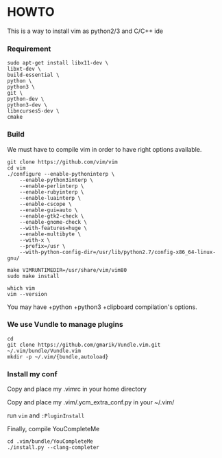 # HOWTO


This is a way to install vim as python2/3 and C/C++ ide


### Requirement

    sudo apt-get install libx11-dev \
    libxt-dev \
    build-essential \
    python \
    python3 \
    git \
    python-dev \
    python3-dev \
    libncurses5-dev \
    cmake

### Build
We must have to compile vim in order to have right options available.

    git clone https://github.com/vim/vim
    cd vim
    ./configure --enable-pythoninterp \
        --enable-python3interp \
        --enable-perlinterp \
        --enable-rubyinterp \
        --enable-luainterp \
        --enable-cscope \
        --enable-gui=auto \
        --enable-gtk2-check \
        --enable-gnome-check \
        --with-features=huge \
        --enable-multibyte \
        --with-x \
        --prefix=/usr \
        --with-python-config-dir=/usr/lib/python2.7/config-x86_64-linux-gnu/ 

    make VIMRUNTIMEDIR=/usr/share/vim/vim80 
    sudo make install    
    
    which vim
    vim --version

You may have +python +python3 +clipboard compilation's options.

### We use Vundle to manage plugins
    
    cd
    git clone https://github.com/gmarik/Vundle.vim.git ~/.vim/bundle/Vundle.vim
    mkdir -p ~/.vim/{bundle,autoload}

### Install my conf

Copy and place my .vimrc in your home directory

Copy and place my .vim/.ycm\_extra\_conf.py in your ~/.vim/

run `vim` and `:PluginInstall`

Finally, compile YouCompleteMe
    
    cd .vim/bundle/YouCompleteMe
    ./install.py --clang-completer
